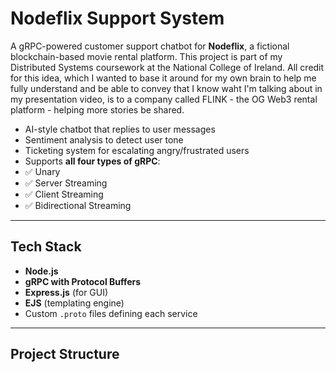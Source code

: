 # Nodeflix Support System

A gRPC-powered customer support chatbot for **Nodeflix**, a fictional blockchain-based movie rental platform. This project is part of my Distributed Systems coursework at the National College of Ireland. All credit for this idea, which I wanted to base it around for my own brain to help me fully understand and be able to convey that I know waht I'm talking about in my presentation video, is to a company called FLINK - the OG Web3 rental platform - helping more stories be shared. 

-  AI-style chatbot that replies to user messages
-  Sentiment analysis to detect user tone
-  Ticketing system for escalating angry/frustrated users
-  Supports **all four types of gRPC**:
  - ✅ Unary
  - ✅ Server Streaming
  - ✅ Client Streaming
  - ✅ Bidirectional Streaming

---

## Tech Stack

- **Node.js**
- **gRPC with Protocol Buffers**
- **Express.js** (for GUI)
- **EJS** (templating engine)
- Custom `.proto` files defining each service

---

## Project Structure

